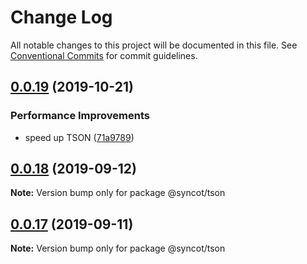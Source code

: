 # Change Log

All notable changes to this project will be documented in this file.
See [Conventional Commits](https://conventionalcommits.org) for commit guidelines.

## [0.0.19](https://github.com/SyncOT/SyncOT/compare/@syncot/tson@0.0.18...@syncot/tson@0.0.19) (2019-10-21)


### Performance Improvements

* speed up TSON ([71a9789](https://github.com/SyncOT/SyncOT/commit/71a978925decf44b35a48ec2eca2287ece458960))





## [0.0.18](https://github.com/SyncOT/SyncOT/compare/@syncot/tson@0.0.17...@syncot/tson@0.0.18) (2019-09-12)

**Note:** Version bump only for package @syncot/tson





## [0.0.17](https://github.com/SyncOT/SyncOT/compare/@syncot/tson@0.0.16...@syncot/tson@0.0.17) (2019-09-11)

**Note:** Version bump only for package @syncot/tson
